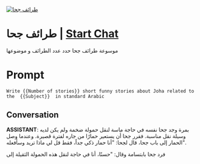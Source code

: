 
[![طرائف جحا](https://flow-prompt-covers.s3.us-west-1.amazonaws.com/icon/cute/cute_2.png)](https://gptcall.net/chat.html?data=%7B%22contact%22%3A%7B%22id%22%3A%226GDsfl1_ksfWtg3R-2rLx%22%2C%22flow%22%3Atrue%7D%7D)
# طرائف جحا | [Start Chat](https://gptcall.net/chat.html?data=%7B%22contact%22%3A%7B%22id%22%3A%226GDsfl1_ksfWtg3R-2rLx%22%2C%22flow%22%3Atrue%7D%7D)
موسوعة طرائف جحا حدد عدد الطرائف و موضوعها 

# Prompt

```
Write {{Number of stories}} short funny stories about Joha related to the  {{Subject}}  in standard Arabic
```

## Conversation

**ASSISTANT**: بمرة وجد جحا نفسه في حاجة ماسة لنقل حمولة ضخمة ولم يكن لديه وسيلة نقل مناسبة. فقرر جحا أن يستعير حمارًا من جاره لفترة قصيرة. وعندما وصل الحمار إلى باب جحا، قال لجحا: "أنا حمار ذكي جداً، فقط قل لي ماذا تريد وسأفعله".



فرد جحا بابتسامة وقال: "حسنًا، أنا في حاجة لنقل هذه الحمولة الثقيلة إلى



